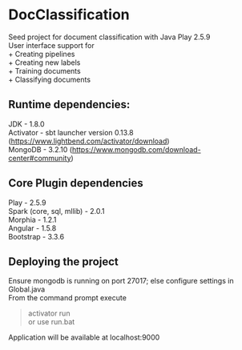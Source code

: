 # DocClassification
Seed project for document classification with Java Play 2.5.9  
User interface support for  
    + Creating pipelines  
    + Creating new labels  
    + Training documents  
    + Classifying documents  

## Runtime dependencies:
JDK - 1.8.0  
Activator - sbt launcher version 0.13.8 (https://www.lightbend.com/activator/download)  
MongoDB - 3.2.10 (https://www.mongodb.com/download-center#community)  

## Core Plugin dependencies
Play - 2.5.9  
Spark (core, sql, mllib) - 2.0.1  
Morphia - 1.2.1  
Angular - 1.5.8  
Bootstrap - 3.3.6  

## Deploying the project
Ensure mongodb is running on port 27017; else configure settings in Global.java  
From the command prompt execute  
> activator run  
or use run.bat  

Application will be available at localhost:9000
